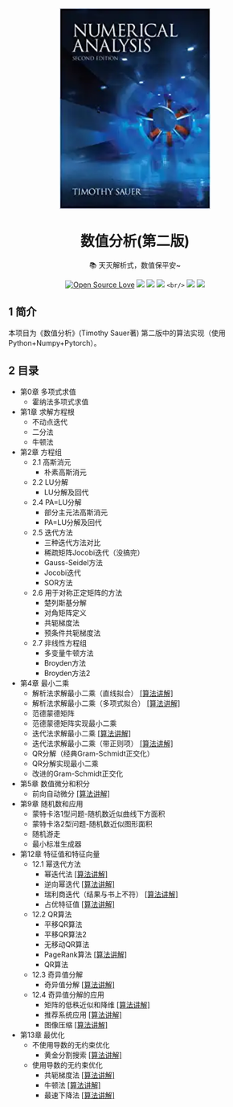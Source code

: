 <!--
 * @Descripttion: 
 * @Version: 1.0
 * @Author: ZhangHongYu
 * @Date: 2021-09-19 19:53:53
 * @LastEditors: ZhangHongYu
 * @LastEditTime: 2022-07-02 19:33:57
-->

<p align="center">

<img src="pic/numericalanalysis_cover.jpeg" width="300" height="400">

</p>

<div align="center">

# 数值分析(第二版)

📚 天灭解析式，数值保平安~

[![Open Source Love](https://badges.frapsoft.com/os/v2/open-source.svg?v=103)](https://github.com/orion-orion/NumericalAnalysis) [![](https://img.shields.io/github/license/orion-orion/NumericalAnalysis)](https://github.com/orion-orion/NumericalAnalysis/blob/master/LICENSE) [![](https://img.shields.io/github/stars/orion-orion/NumericalAnalysis?style=social)](https://github.com/orion-orion/NumericalAnalysis) [![](https://img.shields.io/github/forks/orion-orion/NumericalAnalysis-Python?style=social)](https://github.com/orion-orion/NumericalAnalysis)
`<br/>`
[![](https://img.shields.io/github/directory-file-count/orion-orion/NumericalAnalysis-Python)](https://github.com/orion-orion/NumericalAnalysis) [![](https://img.shields.io/github/languages/code-size/orion-orion/NumericalAnalysis-Python)](https://github.com/orion-orion/NumericalAnalysis)

</div>

## 1 简介

本项目为《数值分析》(Timothy Sauer著) 第二版中的算法实现（使用Python+Numpy+Pytorch）。

## 2 目录

- 第0章 多项式求值
  - 霍纳法多项式求值
- 第1章 求解方程根
  - 不动点迭代
  - 二分法
  - 牛顿法
- 第2章 方程组
  - 2.1 高斯消元
    - 朴素高斯消元
  - 2.2 LU分解
    - LU分解及回代
  - 2.4 PA=LU分解
    - 部分主元法高斯消元
    - PA=LU分解及回代
  - 2.5 迭代方法
    - 三种迭代方法对比
    - 稀疏矩阵Jocobi迭代（没搞完）
    - Gauss-Seidel方法
    - Jocobi迭代
    - SOR方法
  - 2.6 用于对称正定矩阵的方法
    - 楚列斯基分解
    - 对角矩阵定义
    - 共轭梯度法
    - 预条件共轭梯度法
  - 2.7 非线性方程组
    - 多变量牛顿方法
    - Broyden方法
    - Broyden方法2
- 第4章  最小二乘
  - 解析法求解最小二乘（直线拟合） [[算法讲解]](https://www.cnblogs.com/orion-orion/p/15887067.html)
  - 解析法求解最小二乘（多项式拟合） [[算法讲解]](https://www.cnblogs.com/orion-orion/p/15887067.html)
  - 范德蒙德矩阵
  - 范德蒙德矩阵实现最小二乘
  - 迭代法求解最小二乘 [[算法讲解]](https://www.cnblogs.com/orion-orion/p/15887067.html)
  - 迭代法求解最小二乘（带正则项） [[算法讲解]](https://www.cnblogs.com/orion-orion/p/15887067.html)
  - QR分解（经典Gram-Schmidt正交化）
  - QR分解实现最小二乘
  - 改进的Gram-Schmidt正交化
- 第5章  数值微分和积分
  - 前向自动微分 [[算法讲解]](https://www.cnblogs.com/orion-orion/p/17010353.html)
- 第9章 随机数和应用
  - 蒙特卡洛1型问题-随机数近似曲线下方面积
  - 蒙特卡洛2型问题-随机数近似图形面积
  - 随机游走
  - 最小标准生成器
- 第12章 特征值和特征向量
  - 12.1 幂迭代方法
    - 幂迭代法 [[算法讲解]](https://www.cnblogs.com/orion-orion/p/15405907.html)
    - 逆向幂迭代 [[算法讲解]](https://www.cnblogs.com/orion-orion/p/15405907.html)
    - 瑞利商迭代（结果与书上不符）  [[算法讲解]](https://www.cnblogs.com/orion-orion/p/15405907.html)
    - 占优特征值 [[算法讲解]](https://www.cnblogs.com/orion-orion/p/15405907.html)
  - 12.2 QR算法
    - 平移QR算法
    - 平移QR算法2
    - 无移动QR算法
    - PageRank算法 [[算法讲解]](https://www.cnblogs.com/orion-orion/p/15405907.html)
    - QR算法
  - 12.3 奇异值分解
    - 奇异值分解 [[算法讲解]](https://www.cnblogs.com/orion-orion/p/15415610.html)
  - 12.4 奇异值分解的应用
    - 矩阵的低秩近似和降维 [[算法讲解]](https://www.cnblogs.com/orion-orion/p/15415610.html)
    - 推荐系统应用 [[算法讲解]](https://www.cnblogs.com/orion-orion/p/15415610.html)
    - 图像压缩 [[算法讲解]](https://www.cnblogs.com/orion-orion/p/15415610.html)
- 第13章 最优化
  - 不使用导数的无约束优化
    - 黄金分割搜索 [[算法讲解]](https://www.cnblogs.com/orion-orion/p/15418056.html)
  - 使用导数的无约束优化
    - 共轭梯度法 [[算法讲解]](https://www.cnblogs.com/orion-orion/p/15418056.html)
    - 牛顿法 [[算法讲解]](https://www.cnblogs.com/orion-orion/p/15418056.html)
    - 最速下降法 [[算法讲解]](https://www.cnblogs.com/orion-orion/p/15418056.html)
